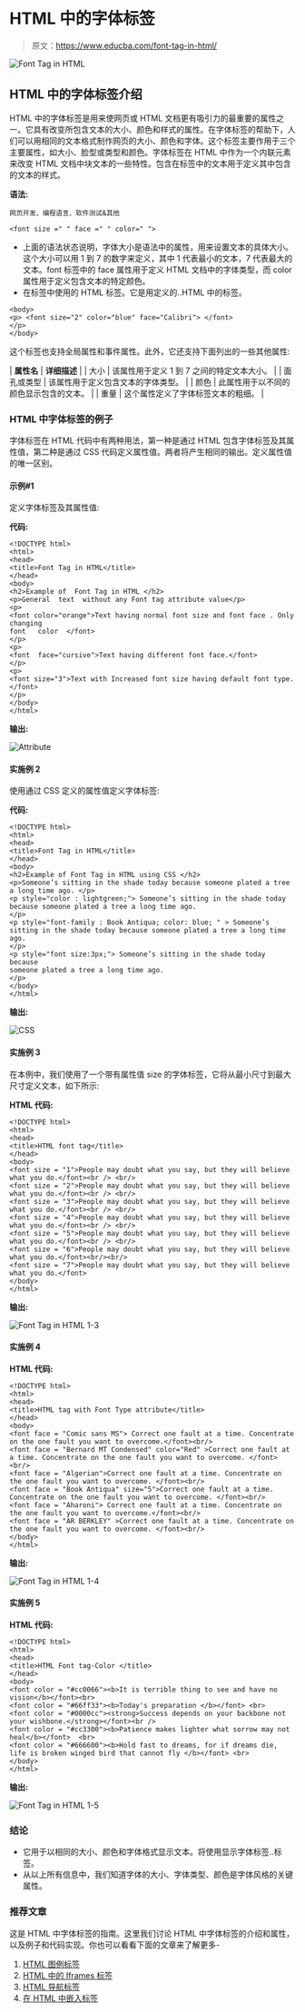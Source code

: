 # HTML 中的字体标签

> 原文：<https://www.educba.com/font-tag-in-html/>

![Font Tag in HTML](img/992edf3851e6e81ac85035263792447c.png)



## HTML 中的字体标签介绍

HTML 中的字体标签是用来使网页或 HTML 文档更有吸引力的最重要的属性之一。它具有改变所包含文本的大小、颜色和样式的属性。在字体标签的帮助下，人们可以用相同的文本格式制作网页的大小、颜色和字体。这个标签主要作用于三个主要属性，如大小、脸型或类型和颜色。字体标签在 HTML 中作为一个内联元素来改变 HTML 文档中块文本的一些特性。包含在<font>标签中的文本用于定义其中包含的文本的样式。</font>

**语法:**

<small>网页开发、编程语言、软件测试&其他</small>

```
<font size =" " face =" " color=" ">
```

*   上面的语法状态说明，字体大小是语法中的属性，用来设置文本的具体大小。这个大小可以用 1 到 7 的数字来定义，其中 1 代表最小的文本，7 代表最大的文本。font 标签中的 face 属性用于定义 HTML 文档中的字体类型，而 color 属性用于定义包含文本的特定颜色。
*   在标签中使用的 HTML <font>标签。它是用<font>定义的..</font>HTML 中的标签。</font>

```
<body>
<p> <font size="2" color="blue" face="Calibri"> </font>
</p>
</body>
```

这个标签也支持全局属性和事件属性。此外，它还支持下面列出的一些其他属性:

| **属性名** | **详细描述** |
| 大小 | 该属性用于定义 1 到 7 之间的特定文本大小。 |
| 面孔或类型 | 该属性用于定义包含文本的字体类型。 |
| 颜色 | 此属性用于以不同的颜色显示包含的文本。 |
| 重量 | 这个属性定义了字体标签文本的粗细。 |

### HTML 中字体标签的例子

字体标签在 HTML 代码中有两种用法，第一种是通过 HTML 包含字体标签及其属性值，第二种是通过 CSS 代码定义属性值。两者将产生相同的输出。定义属性值的唯一区别。

#### 示例#1

定义字体标签及其属性值:

**代码:**

```
<!DOCTYPE html>
<html>
<head>
<title>Font Tag in HTML</title>
</head>
<body>
<h2>Example of  Font Tag in HTML </h2>
<p>General  text  without any Font tag attribute value</p>
<p>
<font color="orange">Text having normal font size and font face . Only changing
font   color  </font>
</p>
<p>
<font  face="cursive">Text having different font face.</font>
</p>
<p>
<font size="3">Text with Increased font size having default font type. </font>
</p>
</body>
</html>
```

**输出:**

![Attribute](img/f26a40e0e00b700c53e888ae2df5f3b6.png)



#### 实施例 2

使用通过 CSS 定义的属性值定义字体标签:

**代码:**

```
<!DOCTYPE html>
<html>
<head>
<title>Font Tag in HTML</title>
</head>
<body>
<h2>Example of Font Tag in HTML using CSS </h2>
<p>Someone’s sitting in the shade today because someone plated a tree a long time ago. </p>
<p style="color : lightgreen;"> Someone’s sitting in the shade today because someone plated a tree a long time ago.
</p>
<p style="font-family : Book Antiqua; color: blue; " > Someone’s sitting in the shade today because someone plated a tree a long time ago.
</p>
<p style="font size:3px;"> Someone’s sitting in the shade today because
someone plated a tree a long time ago.
</p>
</body>
</html>
```

**输出:**

![CSS](img/6f3834c7dbda75051b65c1cab9718934.png)



#### 实施例 3

在本例中，我们使用了一个带有属性值 size 的字体标签，它将从最小尺寸到最大尺寸定义文本，如下所示:

**HTML 代码:**

```
<!DOCTYPE html>
<html>
<head>
<title>HTML font tag</title>
</head>
<body>
<font size = "1">People may doubt what you say, but they will believe what you do.</font><br /> <br/>
<font size = "2">People may doubt what you say, but they will believe what you do.</font><br /> <br/>
<font size = "3">People may doubt what you say, but they will believe what you do.</font><br /> <br/>
<font size = "4">People may doubt what you say, but they will believe what you do.</font><br /> <br/>
<font size = "5">People may doubt what you say, but they will believe what you do.</font><br /> <br/>
<font size = "6">People may doubt what you say, but they will believe what you do.</font><br/><br/>
<font size = "7">People may doubt what you say, but they will believe what you do.</font>
</body>
</html>
```

**输出:**

![Font Tag in HTML 1-3](img/73420b2c96353243c4b8d8f4fe710d58.png)



#### 实施例 4

**HTML 代码:**

```
<!DOCTYPE html>
<html>
<head>
<title>HTML tag with Font Type attribute</title>
</head>
<body>
<font face = "Comic sans MS"> Correct one fault at a time. Concentrate on the one fault you want to overcome.</font><br/>
<font face = "Bernard MT Condensed" color="Red" >Correct one fault at a time. Concentrate on the one fault you want to overcome. </font><br/>
<font face = "Algerian">Correct one fault at a time. Concentrate on the one fault you want to overcome. </font><br/>
<font face = "Book Antiqua" size="5">Correct one fault at a time. Concentrate on the one fault you want to overcome. </font><br/>
<font face = "Aharoni"> Correct one fault at a time. Concentrate on the one fault you want to overcome.</font><br/>
<font face = "AR BERKLEY" >Correct one fault at a time. Concentrate on the one fault you want to overcome. </font><br/>
</body>
</html>
```

**输出:**

![Font Tag in HTML 1-4](img/14e23b38cfbafb58ac3955bdf400f8f3.png)



#### 实施例 5

**HTML 代码:**

```
<!DOCTYPE html>
<html>
<head>
<title>HTML Font tag-Color </title>
</head>
<body>
<font color = "#cc0066"><b>It is terrible thing to see and have no vision</b></font><br>
<font color = "#66ff33"><b>Today's preparation </b></font> <br>
<font color = "#0000cc"><strong>Success depends on your backbone not your wishbone.</strong></font><br />
<font color = "#cc3300"><b>Patience makes lighter what sorrow may not heal</b></font>  <br>
<font color = "#666600"><b>Hold fast to dreams, for if dreams die, life is broken winged bird that cannot fly </b></font> <br>
</body>
</html>
```

**输出:**

![Font Tag in HTML 1-5](img/1948d5c74df133dcdd70e0f851aa5cd4.png)



### 结论

*   它用于以相同的大小、颜色和字体格式显示文本。将使用<font>显示字体标签..</font>标签。
*   从以上所有信息中，我们知道字体的大小、字体类型、颜色是字体风格的关键属性。

### 推荐文章

这是 HTML 中字体标签的指南。这里我们讨论 HTML 中字体标签的介绍和属性，以及例子和代码实现。你也可以看看下面的文章来了解更多-

1.  [HTML 图例标签](https://www.educba.com/html-legend-tag/)
2.  [HTML 中的 Iframes 标签](https://www.educba.com/iframes-in-html/)
3.  [HTML 导航标签](https://www.educba.com/html-nav-tag/)
4.  [在 HTML 中嵌入标签](https://www.educba.com/embed-tag-in-html/)





